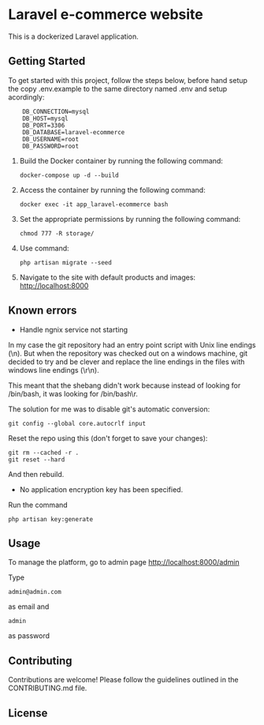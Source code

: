 # Laravel e-commerce website

This is a dockerized Laravel application.

## Getting Started

To get started with this project, follow the steps below, before hand setup the copy .env.example to the same directory named .env and setup acordingly:
```
    DB_CONNECTION=mysql
    DB_HOST=mysql
    DB_PORT=3306
    DB_DATABASE=laravel-ecommerce
    DB_USERNAME=root
    DB_PASSWORD=root
```

1. Build the Docker container by running the following command:
    ```
    docker-compose up -d --build
    ```

2. Access the container by running the following command:
    ```
    docker exec -it app_laravel-ecommerce bash
    ```

3. Set the appropriate permissions by running the following command:
    ```
    chmod 777 -R storage/
    ```

4. Use command:
    ```
    php artisan migrate --seed
    ```

5. Navigate to the site with default products and images:
    [http://localhost:8000](http://localhost:8000)

## Known errors
- Handle ngnix service not starting

In my case the git repository had an entry point script with Unix line endings (\n). But when the repository was checked out on a windows machine, git decided to try and be clever and replace the line endings in the files with windows line endings (\r\n).

This meant that the shebang didn't work because instead of looking for /bin/bash, it was looking for /bin/bash\r.

The solution for me was to disable git's automatic conversion:
```
git config --global core.autocrlf input
```
Reset the repo using this (don't forget to save your changes):
```
git rm --cached -r .
git reset --hard
```
And then rebuild.

-  No application encryption key has been specified. 

Run the command
```
php artisan key:generate
```

## Usage

To manage the platform, go to admin page [http://localhost:8000/admin](http://localhost:8000/admin)

Type 
```
admin@admin.com
``` 
as email and 
```
admin
``` 
as password
## Contributing

Contributions are welcome! Please follow the guidelines outlined in the CONTRIBUTING.md file.

## License